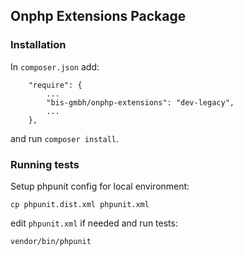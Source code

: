 ## Onphp Extensions Package

### Installation

In `composer.json` add:

```
    "require": {
        ...
        "bis-gmbh/onphp-extensions": "dev-legacy",
        ...
    },
```
and run `composer install`.

### Running tests

Setup phpunit config for local environment:

```
cp phpunit.dist.xml phpunit.xml
```

edit `phpunit.xml` if needed and run tests:

```
vendor/bin/phpunit
```
